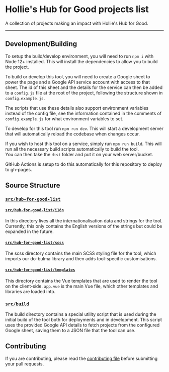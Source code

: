 # Hollie's Hub for Good projects list

A collection of projects making an impact with Hollie's Hub for Good.

---

## Development/Building

To setup the build/develop environment, you will need to run `npm i` with Node 12+ installed. This
 will install the dependencies to allow you to build the project.
 
To build or develop this tool, you will need to create a Google sheet to power the page and a Google
 API service account with access to that sheet. The id of this sheet and the details for the service
 can then be added to a `config.js` file at the root of the project, following the structure shown
 in `config.example.js`.

The scripts that use these details also support environment variables instead of the config file,
 see the information contained in the comments of `config.example.js` for what environment variables
 to set.

To develop for this tool run `npm run dev`.
This will start a development server that will automatically reload the codebase when changes occur.

If you wish to host this tool on a service, simply run `npm run build`. This will run all the
 necessary build scripts automatically to build the tool.\
You can then take the `dist` folder and put it on your web server/bucket.

GitHub Actions is setup to do this automatically for this repository to deploy to gh-pages.

## Source Structure

### [`src/hub-for-good-list`](./src/hub-for-good-list)

#### [`src/hub-for-good-list/i18n`](./src/hub-for-good-list/i18n)

In this directory lives all the internationalisation data and strings for the tool. Currently, this
 only contains the English versions of the strings but could be expanded in the future.

#### [`src/hub-for-good-list/scss`](./src/hub-for-good-list/scss)

The scss directory contains the main SCSS styling file for the tool, which imports our do-bulma
 library and then adds tool-specific customisations.

#### [`src/hub-for-good-list/templates`](./src/hub-for-good-list/templates)

This directory contains the Vue templates that are used to render the tool on the client-side.
 `app.vue` is the main Vue file, which other templates and libraries are loaded into.

### [`src/build`](./src/build)

The build directory contains a special utility script that is used during the initial build of the
 tool both for deployments and in development. This script uses the provided Google API details to
 fetch projects from the configured Google sheet, saving them to a JSON file that the tool can use.

## Contributing

If you are contributing, please read the [contributing file](CONTRIBUTING.md) before submitting your
 pull requests.
